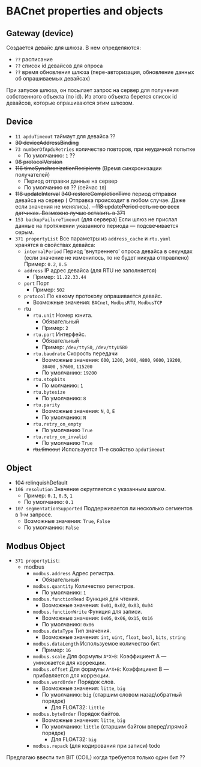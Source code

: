 # BACnet properties and objects

## Gateway (device)

Создается девайс для шлюза. В нем определяются:

- `??` расписание
- `??` список id девайсов для опроса
- `??` время обновления шлюза (пере-авторизация, обновление данных об опрашиваемых девайсах)

При запуске шлюза, он посылает запрос на сервер для получения собственного объекта (по id).
Из этого объекта берется список id девайсов, которые опрашиваются этим шлюзом.

## Device

- `11 apduTimeout` таймаут для девайса ??
- ~~30 deviceAddressBinding~~
- `73 numberOfApduRetries` количество повторов, при неудачной попытке
    - По умолчанию: `1` ??
- ~~98 protocolVersion~~
- ~~116 timeSynchronizationRecipients~~ (Время синхронизации получателей)
    - Период отправки данные на сервер
    - По умолчанию `60` ?? (сейчас `10`)
- ~~118 updateInterval~~ ~~340 restoreCompletionTime~~ период отправки девайса на сервер (
  Отправка происходит в любом случае. Даже если значения не менялись).
  ~~- 118 updatePeriod есть не во всех датчиках. Возможно лучше оставить в 371~~
- `153 backupFailureTimeout` (для сервера) Если шлюз не прислал данные на протяжении
  указанного периода — подсвечивается серым.
- `371 propertyList` Все параметры из `address_cache` и `rtu.yaml` хранятся в свойствах
  девайса:
    - `internalPeriod` Период 'внутреннего' опроса девайса в секундах (если значение не
      изменилось, то не будет никуда отправлено) Пример: `0.2`, `0.5`
    - `address` IP адрес девайса (для RTU не заполняется)
        - Пример: `11.22.33.44`
    - `port` Порт
        - Пример: `502`
    - `protocol` По какому протоколу опрашивается девайс.
        - Возможные значения: `BACnet`, `ModbusRTU`, `ModbusTCP`
    - rtu
        - `rtu.unit` Номер юнита.
            - Обязательный
            - Пример: `2`
        - `rtu.port` Интерфейс.
            - Обязательный
            - Пример: `/dev/ttyS0`, `/dev/ttyUSB0`
        - `rtu.baudrate` Скорость передачи
            - Возможные значения: `600`, `1200`, `2400`, `4800`, `9600`, `19200`, `38400`
              , `57600`, `115200`
            - По умолчанию: `19200`
        - `rtu.stopbits`
            - По молчанию: `1`
        - `rtu.bytesize`
            - По умолчанию: `8`
        - `rtu.parity`
            - Возможные значения: `N`, `O`, `E`
            - По умолчанию: `N`
        - `rtu.retry_on_empty`
            - По умолчанию `True`
        - `rtu.retry_on_invalid`
            - По умолчанию `True`
        - ~~rtu.timeout~~ Используется 11-е свойство `apduTimeout`

## Object

- ~~104 relinquishDefault~~
- `106 resolution` Значение округляется с указанным шагом.
    - Пример: `0.1`, `0.5`, `1`
    - По умолчанию: `0.1`
- `107 segmentationSupported` Поддерживается ли несколько сегментов в 1-м запросе.
    - Возможные значения: `True`, `False`
    - По умолчанию: `False`

## Modbus Object

- `371 propertyList`:
    - modbus
        - `modbus.address` Адрес регистра.
            - Обязательный
        - `modbus.quantity` Количество регистров.
            - По умолчанию: `1`
        - `modbus.functionRead` Функция для чтения.
            - Возможные значения: `0x01`, `0x02`, `0x03`, `0x04`
        - `modbus.functionWrite` Функция для записи.
            - Возможные значения: `0x05`, `0x06`, `0x15`, `0x16`
            - По умолчанию: `0x06`
        - `modbus.dataType` Тип значения.
            - Возможные значения: `int`, `uint`, `float`, `bool`, `bits`, `string`
        - `modbus.dataLength` Используемое количество бит.
            - Пример: `16`
        - `modbus.scale` Для формулы `A*X+B`: Коэффициент A — умножается для коррекции.
        - `modbus.offset` Для формулы `A*X+B`: Коэффициент B — прибавляется для коррекции.
        - `modbus.wordOrder` Порядок слов.
            - Возможные значения: `litte`, `big`
            - По умолчанию: `big` (старшим словом назад\обратный порядок)
                - Для FLOAT32: `little`
        - `modbus.byteOrder` Порядок байтов.
            - Возможные значения: `litte`, `big`
            - По умолчанию: `little` (старшим байтом вперед\прямой порядок)
                - Для FLOAT32: `big`
        - `modbus.repack` (для кодирования при записи) todo

Предлагаю ввести тип BIT (COIL) когда требуется только один бит ??